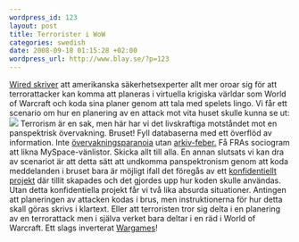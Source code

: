 ```yaml
--- 
wordpress_id: 123 
layout: post
title: Terrorister i WoW 
categories: swedish 
date: 2008-09-18 01:15:28 +02:00 
wordpress_url: http://www.blay.se/?p=123 
---
```


[Wired skriver](http://blog.wired.com/defense/2008/09/world-of-warcra.html) att amerikanska säkerhetsexperter allt mer oroar sig för att terrorattacker kan komma att planeras i virtuella krigiska världar som World of Warcraft och koda sina planer genom att tala med spelets lingo. Vi får ett scenario om hur en planering av en attack mot vita huset skulle kunna se ut: ![](http://blog.wired.com/defense/images/2008/09/15/osctoavs1.jpg) Terrorism är en sak, men här har vi det livskraftiga motståndet mot en panspektrisk övervakning. Bruset! Fyll databaserna med ett överflöd av information. Inte [övervakningsparanoia](http://www.isk-gbg.org/99our68/?p=251) utan [arkiv-feber.](http://copyriot.se/2007/12/21/arkivfeber-och-batfard/) Få FRAs sociogram att likna MySpace-vänlistor. Skicka allt till alla. En annan slutsats vi kan dra av scenariot är att detta sätt att undkomma panspektronism genom att koda meddelanden i bruset bara är möjligt ifall det föregås av ett [konfidentiellt projekt](http://s23m.tumblr.com/post/47488822/victor-misiano-the-institutionalization-of-friendship) där tillit skapades och det gjordes upp hur koden skulle användas. Utan detta konfidentiella projekt får vi två lika absurda situationer. Antingen att planeringen av attacken kodas i brus, men instruktionerna för hur detta skall göras skrivs i klartext. Eller att terroristen tror sig delta i en planering av en terrorattack men i själva verket bara deltar i en räd i World of Warcraft. Ett slags inverterat [Wargames](http://www.imdb.com/title/tt0086567/)! 
